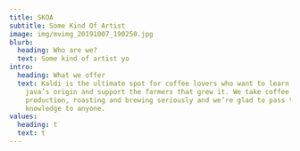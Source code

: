 ```yaml
---
title: SKOA
subtitle: Some Kind Of Artist
image: img/mvimg_20191007_190250.jpg
blurb:
  heading: Who are we?
  text: Some kind of artist yo
intro:
  heading: What we offer
  text: Kaldi is the ultimate spot for coffee lovers who want to learn about their
    java’s origin and support the farmers that grew it. We take coffee
    production, roasting and brewing seriously and we’re glad to pass that
    knowledge to anyone.
values:
  heading: t
  text: t
---
```

